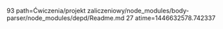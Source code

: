 93 path=Ćwiczenia/projekt zaliczeniowy/node_modules/body-parser/node_modules/depd/Readme.md
27 atime=1446632578.742337

